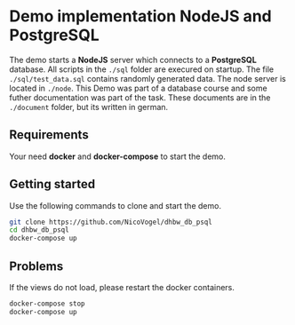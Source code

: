 # Demo implementation NodeJS and PostgreSQL

The demo starts a **NodeJS** server which connects to a **PostgreSQL** database. All scripts in the `./sql` folder are execured on startup. The file `./sql/test_data.sql` contains randomly generated data. The node server is located in `./node`. This Demo was part of a database course and some futher documentation was part of the task. These documents are in the `./document` folder, but its written in german.

## Requirements

Your need **docker** and **docker-compose** to start the demo.

## Getting started

Use the following commands to clone and start the demo.

```bash
git clone https://github.com/NicoVogel/dhbw_db_psql
cd dhbw_db_psql
docker-compose up
```

## Problems

If the views do not load, please restart the docker containers.

```bash
docker-compose stop
docker-compose up
```
